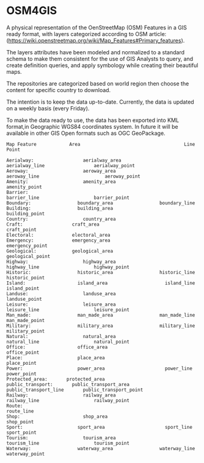 # OSM4GIS
A physical representation of the OenStreetMap (OSM) Features in a GIS ready format, with layers categorized according to OSM article: (https://wiki.openstreetmap.org/wiki/Map_Features#Primary_features).

The layers attributes have been modeled and normalized to a standard schema to make them consistent for the use of GIS Analysts to query, and create definition queries, and apply symbology while creating their beautiful maps.

The repositories are categorized based on world region then choose the content for specific country to download.

The intention is to keep the data up-to-date.
Currently, the data is updated on a weekly basis (every Friday).

To make the data ready to use, the data has been exported into KML format,in Geographic WGS84 coordinates system.
In future it will be available in other GIS Open formats such as OGC GeoPackage.


```
Map Feature       	   Area										 Line											Point
                                                                                
Aerialway:					aerialway_area					aerialway_line					aerialway_point
Aeroway:				    aeroway_area				    aeroway_line				 		aeroway_point
Amenity:				    amenity_area										            		amenity_point
Barrier:										            		barrier_line				    barrier_point
Boundary:			      boundary_area				    boundary_line	
Building:			      building_area										                building_point
Country:				    country_area		
Craft:			  	    craft_area								                      craft_point
Electoral:			    electoral_area		
Emergency:			    emergency_area									                emergency_point
Geological:			    geological_area									                geological_point
Highway:				    highway_area				    highway_line				    highway_point
Historic:			      historic_area				    historic_line				    historic_point
Island:				      island_area				      island_line				      island_point
Landuse:				    landuse_area										                landuse_point
Leisure:				    leisure_area				    leisure_line				    leisure_point
Man_made:			      man_made_area				    man_made_line				    man_made_point
Military:			      military_area				    military_line				    military_point
Natural:				    natural_area				    natural_line				    natural_point
Office:				      office_area									                    office_point
Place:				      place_area							                        place_point
Power:				      power_area				      power_line				      power_point
Protected_area:		  protected_area		
public_transport:		public_transport_area		public_transport_line		public_transport_point
Railway:				    railway_area				    railway_line				    railway_point
Route:										                  route_line	
Shop:				        shop_area										                    shop_point
Sport:				      sport_area				      sport_line				      sport_point
Tourism:				    tourism_area				    tourism_line				    tourism_point
Waterway:			      waterway_area				    waterway_line			    	waterway_point
```